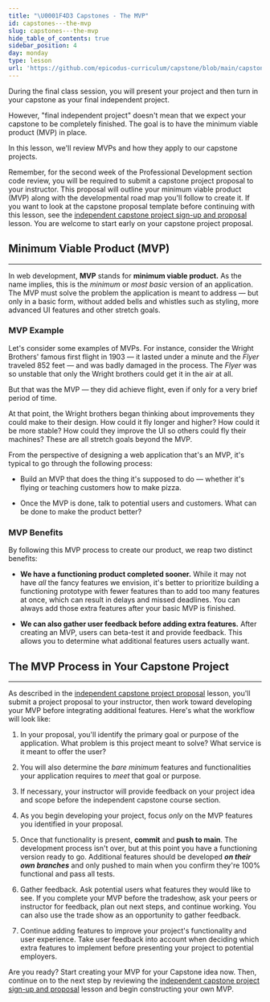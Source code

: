 ```yaml
---
title: "\U0001F4D3 Capstones - The MVP"
id: capstones---the-mvp
slug: capstones---the-mvp
hide_table_of_contents: true
sidebar_position: 4
day: monday
type: lesson
url: 'https://github.com/epicodus-curriculum/capstone/blob/main/capstone_mvp.md'
---
```


During the final class session, you will present your project and then turn in your capstone as your final independent project.

However, "final independent project" doesn't mean that we expect your capstone to be completely finished. The goal is to have the minimum viable product (MVP) in place.

In this lesson, we'll review MVPs and how they apply to our capstone projects.

Remember, for the second week of the Professional Development section code review, you will be required to submit a capstone project proposal to your instructor. This proposal will outline your minimum viable product (MVP) along with the developmental road map you'll follow to create it. If you want to look at the capstone proposal template before continuing with this lesson, see the [independent capstone project sign-up and proposal](/capstone/capstone-week-2/capstones---sign-ups-and-proposal) lesson. You are welcome to start early on your capstone project proposal.

## Minimum Viable Product (MVP)
---

In web development, **MVP** stands for **minimum viable product.** As the name implies, this is the _minimum_ or _most basic_ version of an application. The MVP must solve the problem the application is meant to address — but only in a basic form, without added bells and whistles such as styling, more advanced UI features and other stretch goals.

### MVP Example

Let's consider some examples of MVPs. For instance, consider the Wright Brothers' famous first flight in 1903 — it lasted under a minute and the _Flyer_ traveled 852 feet — and was badly damaged in the process. The _Flyer_ was so unstable that only the Wright brothers could get it in the air at all.

But that was the MVP — they did achieve flight, even if only for a very brief period of time.

At that point, the Wright brothers began thinking about improvements they could make to their design. How could it fly longer and higher? How could it be more stable? How could they improve the UI so others could fly their machines? These are all stretch goals beyond the MVP.

From the perspective of designing a web application that's an MVP, it's typical to go through the following process:

* Build an MVP that does the thing it's supposed to do — whether it's flying or teaching customers how to make pizza.

* Once the MVP is done, talk to potential users and customers. What can be done to make the product better?

### MVP Benefits

By following this MVP process to create our product, we reap two distinct benefits:

* **We have a functioning product completed sooner.**  While it may not have _all_ the fancy features we envision, it's better to prioritize building a functioning prototype with fewer features than to add too many features at once, which can result in delays and missed deadlines. You can always add those extra features after your basic MVP is finished.

* **We can also gather user feedback before adding extra features.** After creating an MVP, users can beta-test it and provide feedback. This allows you to determine what additional features users actually want.

## The MVP Process in Your Capstone Project
---

As described in the [independent capstone project proposal](/capstone/capstone-week-2/capstones---sign-ups-and-proposal) lesson, you'll submit a project proposal to your instructor, then work toward developing your MVP before integrating additional features. Here's what the workflow will look like:

1.  In your proposal, you'll identify the primary goal or purpose of the application. What problem is this project meant to solve? What service is it meant to offer the user?

2.  You will also determine the _bare minimum_ features and functionalities your application requires to _meet_ that goal or purpose.

3.  If necessary, your instructor will provide feedback on your project idea and scope before the independent capstone course section.

4.  As you begin developing your project, focus _only_ on the MVP features you identified in your proposal.

5.  Once that functionality is present, **commit** and **push to main**. The development process isn't over, but at this point you have a functioning version ready to go. Additional features should be developed _**on their own branches**_ and only pushed to main when you confirm they're 100% functional and pass all tests.

6.  Gather feedback. Ask potential users what features they would like to see. If you complete your MVP before the tradeshow, ask your peers or instructor for feedback, plan out next steps, and continue working. You can also use the trade show as an opportunity to gather feedback.

7.  Continue adding features to improve your project's functionality and user experience. Take user feedback into account when deciding which extra features to implement before presenting your project to potential employers.

Are you ready? Start creating your MVP for your Capstone idea now. Then, continue on to the next step by reviewing the [independent capstone project sign-up and proposal](/capstone/capstone-week-2/capstones---sign-ups-and-proposal) lesson and begin constructing your own MVP.
